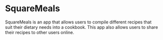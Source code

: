 # SquareMeals
SquareMeals is an app that allows users to compile different recipes that suit their dietary needs into a cookbook. This app also allows users to share their recipes to other users online.